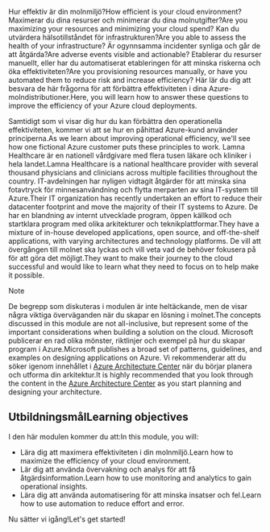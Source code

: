 <span data-ttu-id="89b93-101">Hur effektiv är din molnmiljö?</span><span class="sxs-lookup"><span data-stu-id="89b93-101">How efficient is your cloud environment?</span></span> <span data-ttu-id="89b93-102">Maximerar du dina resurser och minimerar du dina molnutgifter?</span><span class="sxs-lookup"><span data-stu-id="89b93-102">Are you maximizing your resources and minimizing your cloud spend?</span></span> <span data-ttu-id="89b93-103">Kan du utvärdera hälsotillståndet för infrastrukturen?</span><span class="sxs-lookup"><span data-stu-id="89b93-103">Are you able to assess the health of your infrastructure?</span></span> <span data-ttu-id="89b93-104">Är ogynnsamma incidenter synliga och går de att åtgärda?</span><span class="sxs-lookup"><span data-stu-id="89b93-104">Are adverse events visible and actionable?</span></span> <span data-ttu-id="89b93-105">Etablerar du resurser manuellt, eller har du automatiserat etableringen för att minska riskerna och öka effektiviteten?</span><span class="sxs-lookup"><span data-stu-id="89b93-105">Are you provisioning resources manually, or have you automated them to reduce risk and increase efficiency?</span></span> <span data-ttu-id="89b93-106">Här lär du dig att besvara de här frågorna för att förbättra effektiviteten i dina Azure-molndistributioner.</span><span class="sxs-lookup"><span data-stu-id="89b93-106">Here, you will learn how to answer these questions to improve the efficiency of your Azure cloud deployments.</span></span>

<span data-ttu-id="89b93-107">Samtidigt som vi visar dig hur du kan förbättra den operationella effektiviteten, kommer vi att se hur en påhittad Azure-kund använder principerna.</span><span class="sxs-lookup"><span data-stu-id="89b93-107">As we learn about improving operational efficiency, we'll see how one fictional Azure customer puts these principles to work.</span></span> <span data-ttu-id="89b93-108">Lamna Healthcare är en nationell vårdgivare med flera tusen läkare och kliniker i hela landet.</span><span class="sxs-lookup"><span data-stu-id="89b93-108">Lamna Healthcare is a national healthcare provider with several thousand physicians and clinicians across multiple facilities throughout the country.</span></span> <span data-ttu-id="89b93-109">IT-avdelningen har nyligen vidtagit åtgärder för att minska sina fotavtryck för minnesanvändning och flytta merparten av sina IT-system till Azure.</span><span class="sxs-lookup"><span data-stu-id="89b93-109">Their IT organization has recently undertaken an effort to reduce their datacenter footprint and move the majority of their IT systems to Azure.</span></span> <span data-ttu-id="89b93-110">De har en blandning av internt utvecklade program, öppen källkod och startklara program med olika arkitekturer och teknikplattformar.</span><span class="sxs-lookup"><span data-stu-id="89b93-110">They have a mixture of in-house developed applications, open source, and off-the-shelf applications, with varying architectures and technology platforms.</span></span> <span data-ttu-id="89b93-111">De vill att övergången till molnet ska lyckas och vill veta vad de behöver fokusera på för att göra det möjligt.</span><span class="sxs-lookup"><span data-stu-id="89b93-111">They want to make their journey to the cloud successful and would like to learn what they need to focus on to help make it possible.</span></span>

> [!NOTE]
> <span data-ttu-id="89b93-112">De begrepp som diskuteras i modulen är inte heltäckande, men de visar några viktiga överväganden när du skapar en lösning i molnet.</span><span class="sxs-lookup"><span data-stu-id="89b93-112">The concepts discussed in this module are not all-inclusive, but represent some of the important considerations when building a solution on the cloud.</span></span> <span data-ttu-id="89b93-113">Microsoft publicerar en rad olika mönster, riktlinjer och exempel på hur du skapar program i Azure.</span><span class="sxs-lookup"><span data-stu-id="89b93-113">Microsoft publishes a broad set of patterns, guidelines, and examples on designing applications on Azure.</span></span> <span data-ttu-id="89b93-114">Vi rekommenderar att du söker igenom innehållet i [Azure Architecture Center](https://docs.microsoft.com/azure/architecture/) när du börjar planera och utforma din arkitektur.</span><span class="sxs-lookup"><span data-stu-id="89b93-114">It is highly recommended that you look through the content in the [Azure Architecture Center](https://docs.microsoft.com/azure/architecture/) as you start planning and designing your architecture.</span></span>

## <a name="learning-objectives"></a><span data-ttu-id="89b93-115">Utbildningsmål</span><span class="sxs-lookup"><span data-stu-id="89b93-115">Learning objectives</span></span>

<span data-ttu-id="89b93-116">I den här modulen kommer du att:</span><span class="sxs-lookup"><span data-stu-id="89b93-116">In this module, you will:</span></span>

- <span data-ttu-id="89b93-117">Lära dig att maximera effektiviteten i din molnmiljö.</span><span class="sxs-lookup"><span data-stu-id="89b93-117">Learn how to maximize the efficiency of your cloud environment.</span></span>
- <span data-ttu-id="89b93-118">Lär dig att använda övervakning och analys för att få åtgärdsinformation.</span><span class="sxs-lookup"><span data-stu-id="89b93-118">Learn how to use monitoring and analytics to gain operational insights.</span></span>
- <span data-ttu-id="89b93-119">Lära dig att använda automatisering för att minska insatser och fel.</span><span class="sxs-lookup"><span data-stu-id="89b93-119">Learn how to use automation to reduce effort and error.</span></span>

<span data-ttu-id="89b93-120">Nu sätter vi igång!</span><span class="sxs-lookup"><span data-stu-id="89b93-120">Let's get started!</span></span>